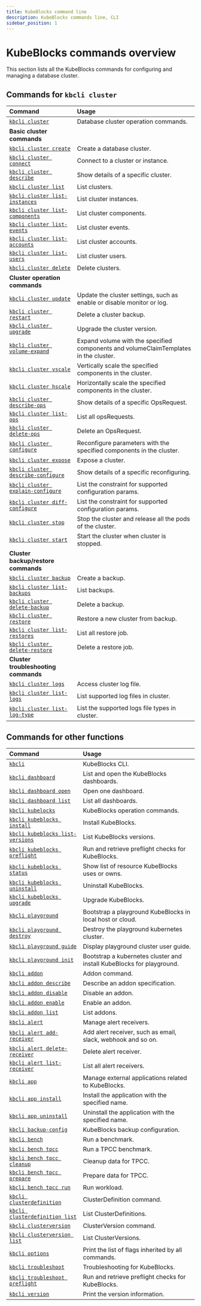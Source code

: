 ```yaml
---
title: KubeBlocks command line
description: KubeBlocks commands line, CLI
sidebar_position: 1
---
```


# KubeBlocks commands overview

This section lists all the KubeBlocks commands for configuring and managing a database cluster. 

## Commands for `kbcli cluster`

| **Command**                                                               |  **Usage**                                       |
| :--                                                                       | :--                                              |
| [`kbcli cluster`](./kbcli_cluster.md)                                       | Database cluster operation commands.           |
| **Basic cluster commands** |
| [`kbcli cluster create`](./kbcli_cluster_create.md)      | Create a database cluster.                                        |
| [`kbcli cluster connect`](./kbcli_cluster_connect.md)    | Connect to a cluster or instance.                                 |
| [`kbcli cluster describe`](./kbcli_cluster_describe.md)  | Show details of a specific cluster.                               |
| [`kbcli cluster list`](./kbcli_cluster_list.md)          | List clusters.                                                    |
| [`kbcli cluster list-instances`](./kbcli_cluster_list-instances.md)    | List cluster instances.                             |
| [`kbcli cluster list-components`](./kbcli_cluster_list-components.md)  | List cluster components.                            |
| [`kbcli cluster list-events`](./kbcli_cluster_list-events.md)          | List cluster events.                                |
| [`kbcli cluster list-accounts`](./kbcli_cluster_list-accounts.md)      | List cluster accounts.                              |
| [`kbcli cluster list-users`](./kbcli_cluster_list-users.md)            | List cluster users.                                 |
| [`kbcli cluster delete`](./kbcli_cluster_delete.md)                    | Delete clusters.                                    |
| **Cluster operation commands** |
| [`kbcli cluster update`](./kbcli_cluster_update.md)                    | Update the cluster settings, such as enable or disable monitor or log.                |
| [`kbcli cluster restart`](./kbcli_cluster_restart.md)                  | Delete a cluster backup.                     |
| [`kbcli cluster upgrade`](./kbcli_cluster_upgrade.md)                  | Upgrade the cluster version.                            |
| [`kbcli cluster volume-expand`](./kbcli_cluster_volume-expand.md)      | Expand volume with the specified components and volumeClaimTemplates in the cluster.  |
| [`kbcli cluster vscale`](./kbcli_cluster_vscale.md)                    | Vertically scale the specified components in the cluster.                             |
| [`kbcli cluster hscale`](./kbcli_cluster_hscale.md)                    | Horizontally scale the specified components in the cluster. |
| [`kbcli cluster describe-ops`](./kbcli_cluster_describe-ops.md)        | Show details of a specific OpsRequest. |
| [`kbcli cluster list-ops`](./kbcli_cluster_list-ops.md)                | List all opsRequests.                            |
| [`kbcli cluster delete-ops`](kbcli_cluster_delete-ops.md)              | Delete an OpsRequest. |
| [`kbcli cluster configure`](./kbcli_cluster_configure.md)              | Reconfigure parameters with the specified components in the cluster.                   |
| [`kbcli cluster expose`](./kbcli_cluster_expose.md)                    | Expose a cluster.                         |
| [`kbcli cluster describe-configure`](./kbcli_cluster_describe-configure.md)   | Show details of a specific reconfiguring.                               |
| [`kbcli cluster explain-configure`](./kbcli_cluster_explain-configure.md)     | List the constraint for supported configuration params.             |
| [`kbcli cluster diff-configure`](./kbcli_cluster_diff-configure.md)           | List the constraint for supported configuration params.   |
| [`kbcli cluster stop`](./kbcli_cluster_stop.md)                               | Stop the cluster and release all the pods of the cluster.               |
| [`kbcli cluster start`](./kbcli_cluster_start.md)                             | Start the cluster when cluster is stopped.                             |
| **Cluster backup/restore commands** |
| [`kbcli cluster backup`](./kbcli_cluster_backup.md)                  | Create a backup. |
| [`kbcli cluster list-backups`](kbcli_cluster_list-backups.md)        | List backups. |
| [`kbcli cluster delete-backup`](./kbcli_cluster_delete-backup.md)    | Delete a backup.                   |
| [`kbcli cluster restore`](./kbcli_cluster_restore.md)                | Restore a new cluster from backup.                              |
| [`kbcli cluster list-restores`](./kbcli_cluster_list-restores.md)    | List all restore job.                             |
| [`kbcli cluster delete-restore`](./kbcli_cluster_delete-restore.md)  | Delete a restore job. |
| **Cluster troubleshooting commands**
| [`kbcli cluster logs`](./kbcli_cluster_logs.md)                      | Access cluster log file.          |
| [`kbcli cluster list-logs`](./kbcli_cluster_list-logs.md)            | List supported log files in cluster.                  |
| [`kbcli cluster list-log-type`](./kbcli_cluster_list-logs-type.md)   | List the supported logs file types in cluster.   |

## Commands for other functions
| **Command**                                                               |  **Usage**                                       |
| :--                                                                       | :--                                              |
| [`kbcli`](./kbcli.md)                                                     | KubeBlocks CLI.                                  |
| [`kbcli dashboard`](./kbcli_dashboard.md)                                 | List and open the KubeBlocks dashboards.       |
| [`kbcli dashboard open`](./kbcli_dashboard_open.md)                       | Open one dashboard.           |
| [`kbcli dashboard list`](./kbcli_dashboard_list.md)                       | List all dashboards.                         |
| [`kbcli kubelocks`](./kbcli_kubeblocks.md)                                | KubeBlocks operation commands.   |
| [`kbcli kubeblocks install`](./kbcli_kubeblocks_install.md)               | Install KubeBlocks.     |
| [`kbcli kubeblocks list-versions`](./kbcli_kubeblocks_list-versions.md)   | List KubeBlocks versions.    |
| [`kbcli kubeblocks preflight`](./kbcli_kubeblocks_preflight.md)           | Run and retrieve preflight checks for KubeBlocks.   |
| [`kbcli kubeblocks status`](./kbcli_kubeblocks_status.md)                 | Show list of resource KubeBlocks uses or owns.  |
| [`kbcli kubeblocks uninstall`](kbcli_kubeblocks_uninstall.md)             | Uninstall KubeBlocks.   |
| [`kbcli kubeblocks upgrade`](./kbcli_kubeblocks_upgrade.md)               | Upgrade KubeBlocks.   |
| [`kbcli playground`](./kbcli_playground.md)                               | Bootstrap a playground KubeBlocks in local host or cloud.    |
| [`kbcli playground destroy`](./kbcli_playground_destroy.md)               | Destroy the playground kubernetes cluster.    |
| [`kbcli playground guide`](kbcli_playground_guide.md)                     | Display playground cluster user guide.   |
| [`kbcli playground init`](./kbcli_playground_init.md)                     | Bootstrap a kubernetes cluster and install KubeBlocks for playground.   |
| [`kbcli addon`](./kbcli_addon.md)                     | Addon command. |
| [`kbcli addon describe`](./kbcli_addon_describe.md)   | Describe an addon specification.   |
| [`kbcli addon disable`](./kbcli_addon_disable.md)     | Disable an addon.    |
| [`kbcli addon enable`](./kbcli_addon_enable.md)       | Enable an addon.     |
| [`kbcli addon list`](kbcli_addon_list.md)             | List addons.         |
| [`kbcli alert`](./kbcli_alert.md)                     | Manage alert receivers.  |
| [`kbcli alert add-receiver`](./kbcli_alert_add-receiver.md)        | Add alert receiver, such as email, slack, webhook and so on.   |
| [`kbcli alert delete-receiver`](./kbcli_alert_delete-receiver.md)  | Delete alert receiver.  |
| [`kbcli alert list-receiver`](./kbcli_alert_list-receivers.md)     | List all alert receivers.  |
| [`kbcli app`](./kbcli_app.md)                       | Manage external applications related to KubeBlocks.   |
| [`kbcli app install`](./kbcli_app_install.md)       | Install the application with the specified name.  |
| [`kbcli app uninstall`](./kbcli_app_uninstall.md)   | Uninstall the application with the specified name.   |
| [`kbcli backup-config`](./kbcli_backup-config.md)   | KubeBlocks backup configuration.   |
| [`kbcli bench`](./kbcli_bench.md)                             | Run a benchmark.    |
| [`kbcli bench tpcc`](./kbcli_bench_tpcc.md)                   | Run a TPCC benchmark.    |
| [`kbcli bench tpcc cleanup`](./kbcli_bench_tpcc_cleanup.md)   | Cleanup data for TPCC.   |
| [`kbcli bench tpcc prepare`](./kbcli_bench_tpcc_prepare.md)   | Prepare data for TPCC.   |
| [`kbcli bench tpcc run`](./kbcli_bench_tpcc_run.md)           | Run workload.            |
| [`kbcli clusterdefinition`](./kbcli_clusterdefinition.md)     | ClusterDefinition command.   |
| [`kbcli clusterdefinition list`](./kbcli_clusterdefinition_list.md)   | List ClusterDefinitions.   |
| [`kbcli clusterversion`](./kbcli_clusterversion.md)                   | ClusterVersion command.     |
| [`kbcli clusterversion list`](./kbcli_clusterversion_list.md)         | List ClusterVersions.   |
| [`kbcli options`](./kbcli_options.md)                                 | Print the list of flags inherited by all commands.   |
| [`kbcli troubleshoot`](./kbcli_troubleshoot.md)                       | Troubleshooting for KubeBlocks.    |
| [`kbcli troubleshoot preflight`](./kbcli_troubleshoot_preflight.md)   | Run and retrieve preflight checks for KubeBlocks.   |
| [`kbcli version`](./kbcli_version.md)                                 | Print the version information.   |
